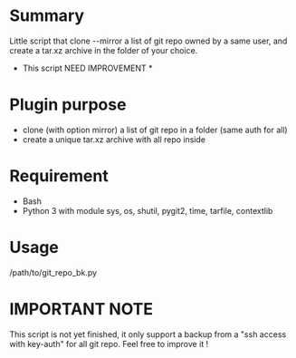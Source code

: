 Summary 
==============
Little script that clone --mirror a list of git repo owned by a same user, and
create a tar.xz archive in the folder of your choice. 
* This script NEED IMPROVEMENT *


Plugin purpose
==============
- clone (with option mirror) a list of git repo in a folder (same auth for all)
- create a unique tar.xz archive with all repo inside

Requirement
==============
- Bash
- Python 3 with module sys, os, shutil, pygit2, time, tarfile, contextlib

Usage 
==============
/path/to/git_repo_bk.py


IMPORTANT NOTE
==============
This script is not yet finished, it only support a backup from a
"ssh access with key-auth" for all git repo. Feel free to improve it !




